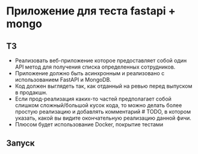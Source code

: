 # Приложение для теста fastapi + mongo

## ТЗ

* Реализовать веб-приложение которое предоставляет собой один API метод для получения списка определенных сотрудников. 
* Приложение должно быть асинхронным и реализовано с использованием FastAPI и MongoDB.
* Код должен выглядеть так, как отданный на ревью перед выпуском в продакшн.
* Если прод-реализация каких-то частей предполагает собой слишком сложный/большой кусок кода, то можно делать более простую реализацию и добавлять комментарий # TODO, в котором указать, какой вы видите окончательную реализацию данной фичи.
* Плюсом будет использование Docker, покрытие тестами

## Запуск